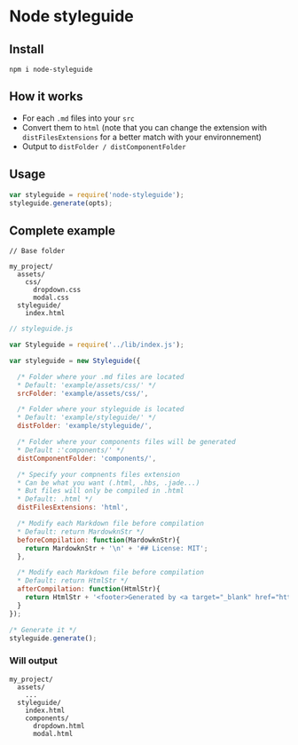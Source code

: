 # Node styleguide

## Install
```
npm i node-styleguide
```

## How it works
- For each `.md` files into your `src`
- Convert them to `html` (note that you can change the extension with `distFilesExtensions` for a better match with your environnement)
- Output to `distFolder / distComponentFolder`

## Usage
```js
var styleguide = require('node-styleguide');
styleguide.generate(opts);
```

## Complete example

```
// Base folder

my_project/
  assets/
    css/
      dropdown.css
      modal.css
  styleguide/
    index.html
```

```js
// styleguide.js

var Styleguide = require('../lib/index.js');

var styleguide = new Styleguide({

  /* Folder where your .md files are located
  * Default: 'example/assets/css/' */
  srcFolder: 'example/assets/css/',

  /* Folder where your styleguide is located
  * Default: 'example/styleguide/' */
  distFolder: 'example/styleguide/',

  /* Folder where your components files will be generated
  * Default :'components/' */
  distComponentFolder: 'components/',

  /* Specify your compnents files extension
  * Can be what you want (.html, .hbs, .jade...)
  * But files will only be compiled in .html
  * Default: .html */
  distFilesExtensions: 'html',

  /* Modify each Markdown file before compilation
  * Default: return MardowknStr */
  beforeCompilation: function(MardowknStr){
    return MardowknStr + '\n' + '## License: MIT';
  },

  /* Modify each Markdown file before compilation
  * Default: return HtmlStr */
  afterCompilation: function(HtmlStr){
    return HtmlStr + '<footer>Generated by <a target="_blank" href="https://github.com/onaliugo/node-styleguide">Node-styleguide</a> </footer>';
  }
});

/* Generate it */
styleguide.generate();

```

### Will output
```
my_project/
  assets/
    ...
  styleguide/
    index.html
    components/
      dropdown.html
      modal.html
```
